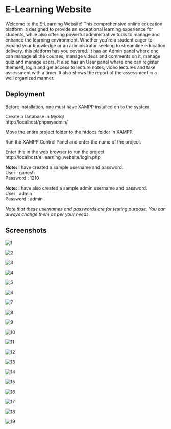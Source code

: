 
# E-Learning Website

Welcome to the E-Learning Website! This comprehensive online education platform is designed to provide an exceptional learning experience for students, while also offering powerful administrative tools to manage and enhance the learning environment. Whether you're a student eager to expand your knowledge or an administrator seeking to streamline education delivery, this platform has you covered. It has an Admin panel where one can manage all the courses, manage videos and comments on it, manage quiz and manage users. It also has an User panel where one can register themself, login and get access to lecture notes, video lectures and take assessment with a timer. It also shows the report of the assessment in a well organized manner.


## Deployment

Before Installation, one must have XAMPP installed on to the system.

Create a Database in MySql  
http://localhost/phpmyadmin/

Move the entire project folder to the htdocs folder in XAMPP.

Run the XAMPP Control Panel and enter the name of the project.

Enter this in the web browser to run the project  
http://localhost/e_learning_website/login.php    

**Note:** I have created a sample username and password.  
User     : ganesh  
Password : 1210  

**Note:** I have also created a sample admin username and password.  
User     : admin  
Password : admin  

*Note that these usernames and passwords are for testing purpose. You can always change them as per your needs.*


## Screenshots

![1](https://github.com/pillaiganeshmohan/E-Learning-Website/assets/68379838/1a6f093c-b946-423c-9301-6189dfd5a664)

![2](https://github.com/pillaiganeshmohan/E-Learning-Website/assets/68379838/72d9d0a1-9777-49e3-8dea-81f61d587742)

![3](https://github.com/pillaiganeshmohan/E-Learning-Website/assets/68379838/6271a68b-7dfe-48ca-b8a1-64a50aa35606)

![4](https://github.com/pillaiganeshmohan/E-Learning-Website/assets/68379838/9ddc89b2-1a33-44df-b77c-6bb230c689ea)

![5](https://github.com/pillaiganeshmohan/E-Learning-Website/assets/68379838/9693750d-9700-41e6-af15-790ad5919b71)

![6](https://github.com/pillaiganeshmohan/E-Learning-Website/assets/68379838/9fcb2a57-00ea-48b8-895a-38f92d35312f)

![7](https://github.com/pillaiganeshmohan/E-Learning-Website/assets/68379838/d5e49eae-42bf-48d0-8d3a-21f32008742d)

![8](https://github.com/pillaiganeshmohan/E-Learning-Website/assets/68379838/fed8b6e4-0c03-4dbd-a3c3-3313c8c08ade)

![9](https://github.com/pillaiganeshmohan/E-Learning-Website/assets/68379838/e6e0214f-b9df-45d2-a895-e258291d3e2f)

![10](https://github.com/pillaiganeshmohan/E-Learning-Website/assets/68379838/3a61571a-8052-4326-81b6-38ab401e74b4)

![11](https://github.com/pillaiganeshmohan/E-Learning-Website/assets/68379838/8c9437ea-5af2-4bc2-a103-062fd93437f1)

![12](https://github.com/pillaiganeshmohan/E-Learning-Website/assets/68379838/579eed46-3e02-4807-9548-670471e78418)

![13](https://github.com/pillaiganeshmohan/E-Learning-Website/assets/68379838/2cf07c32-b990-4dad-9c1e-c3e28fec57a9)

![14](https://github.com/pillaiganeshmohan/E-Learning-Website/assets/68379838/8077ded6-dab8-47ac-ac1d-3611d9cdb7e5)

![15](https://github.com/pillaiganeshmohan/E-Learning-Website/assets/68379838/89b59e4e-512d-40df-951d-f52d0f4aff8c)

![16](https://github.com/pillaiganeshmohan/E-Learning-Website/assets/68379838/c03398bb-ad29-4786-a0ba-1b767b0f3519)

![17](https://github.com/pillaiganeshmohan/E-Learning-Website/assets/68379838/63036c8e-f66d-4757-b465-ecf837015070)

![18](https://github.com/pillaiganeshmohan/E-Learning-Website/assets/68379838/fb0b4928-484f-42c8-98b9-3b99968c1706)

![19](https://github.com/pillaiganeshmohan/E-Learning-Website/assets/68379838/a6ec33c0-6273-4658-9f18-0f0a794395ec)
